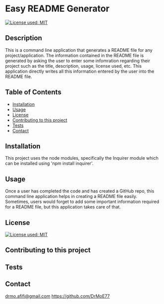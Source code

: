 # Easy README Generator
  [![License used: MIT](https://img.shields.io/badge/License-MIT-yellow.svg)](https://opensource.org/licenses/MIT)

  ## Description
  This is a command line application that generates a README file for any project/application. The information contained in the README file is generated by asking the user to enter some infomration regarding their project such as the title, description, usage, license used, etc. This application directly writes all this information entered by the user into the README file.

  ## Table of Contents
  * [Installation](#installation)
  * [Usage](#usage)
  * [License](#license)
  * [Contributing to this project](#contributions)
  * [Tests](#tests)
  * [Contact](#contact)
  
  ## Installation 
  This project uses the node modules, specifically the Inquirer module which can be installed using 'npm install inquirer'. 

  ## Usage
  Once a user has completed the code and has created a GitHub repo, this command line application helps in creating a README file easily. Sometimes, users would forget to add some important information required for a README file, but this application takes care of that.

  ## License
  [![License used: MIT](https://img.shields.io/badge/License-MIT-yellow.svg)](https://opensource.org/licenses/MIT)

  ## Contributing to this project
  

  ## Tests
  

  ## Contact
 drmo.afifi@gmail.com 
 https://github.com/DrMoE77